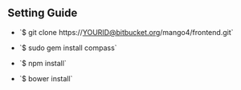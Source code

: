 ## Setting Guide

- \`$ git clone https://YOURID@bitbucket.org/mango4/frontend.git\`

- \`$ sudo gem install compass\`

- \`$ npm install\`

- \`$ bower install\`


